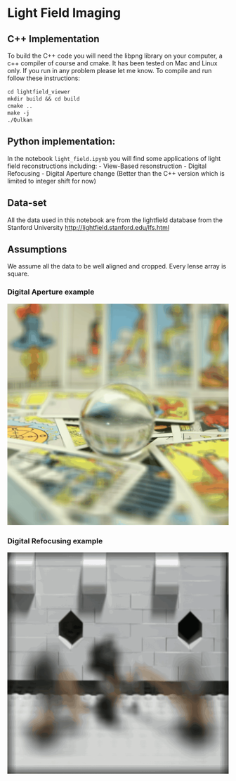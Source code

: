 # Light Field Imaging

## C++ Implementation

To build the C++ code you will need the libpng library on your computer, a c++ compiler of course and cmake. It has been tested on Mac and Linux only. If you run in any problem please let me know.
To compile and run follow these instructions:

    cd lightfield_viewer
    mkdir build && cd build
    cmake ..
    make -j
    ./Qulkan

## Python implementation:
In the notebook `light_field.ipynb` you will find some applications of light field reconstructions including:
    - View-Based resonstruction
    - Digital Refocusing
    - Digital Aperture change (Better than the C++ version which is limited to integer shift for now)

## Data-set
All the data used in this notebook are from the lightfield database from the Stanford University http://lightfield.stanford.edu/lfs.html

## Assumptions
We assume all the data to be well aligned and cropped. Every lense array is square.

### Digital Aperture example

![digital aperture](aperture.gif)

### Digital Refocusing example

![digital refocusing](refocused.gif)
